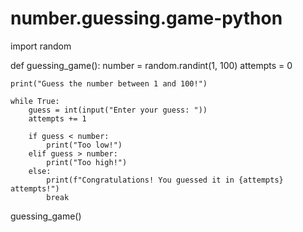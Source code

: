 # number.guessing.game-python
import random

def guessing_game():
    number = random.randint(1, 100)
    attempts = 0

    print("Guess the number between 1 and 100!")

    while True:
        guess = int(input("Enter your guess: "))
        attempts += 1

        if guess < number:
            print("Too low!")
        elif guess > number:
            print("Too high!")
        else:
            print(f"Congratulations! You guessed it in {attempts} attempts!")
            break

guessing_game()
